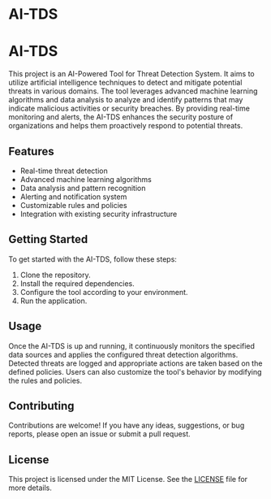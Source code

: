 # AI-TDS

# AI-TDS

This project is an AI-Powered Tool for Threat Detection System. It aims to utilize artificial intelligence techniques to detect and mitigate potential threats in various domains. The tool leverages advanced machine learning algorithms and data analysis to analyze and identify patterns that may indicate malicious activities or security breaches. By providing real-time monitoring and alerts, the AI-TDS enhances the security posture of organizations and helps them proactively respond to potential threats.

## Features

- Real-time threat detection
- Advanced machine learning algorithms
- Data analysis and pattern recognition
- Alerting and notification system
- Customizable rules and policies
- Integration with existing security infrastructure

## Getting Started

To get started with the AI-TDS, follow these steps:

1. Clone the repository.
2. Install the required dependencies.
3. Configure the tool according to your environment.
4. Run the application.

## Usage

Once the AI-TDS is up and running, it continuously monitors the specified data sources and applies the configured threat detection algorithms. Detected threats are logged and appropriate actions are taken based on the defined policies. Users can also customize the tool's behavior by modifying the rules and policies.

## Contributing

Contributions are welcome! If you have any ideas, suggestions, or bug reports, please open an issue or submit a pull request.

## License

This project is licensed under the MIT License. See the [LICENSE](LICENSE) file for more details.
